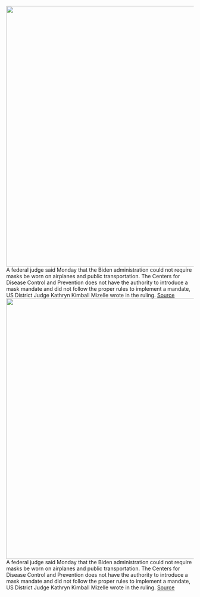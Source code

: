 <img src='https://cdn.vox-cdn.com/thumbor/-d5zxPo3MUii9IUheGkte_5cSmI=/0x0:2040x1360/1200x800/filters:focal(857x517:1183x843)/cdn.vox-cdn.com/uploads/chorus_image/image/70763219/acastro_200512_1777_faceMask_0001.0.0.jpg' width='700px' /><br/>
A federal judge said Monday that the Biden administration could not require masks be worn on airplanes and public transportation. The Centers for Disease Control and Prevention does not have the authority to introduce a mask mandate and did not follow the proper rules to implement a mandate, US District Judge Kathryn Kimball Mizelle wrote in the ruling.
<a href='https://www.theverge.com/2022/4/18/23030626/mask-mandate-transportation-unlawful-judge'> Source <a/><img src='https://cdn.vox-cdn.com/thumbor/-d5zxPo3MUii9IUheGkte_5cSmI=/0x0:2040x1360/1200x800/filters:focal(857x517:1183x843)/cdn.vox-cdn.com/uploads/chorus_image/image/70763219/acastro_200512_1777_faceMask_0001.0.0.jpg' width='700px' /><br/>
A federal judge said Monday that the Biden administration could not require masks be worn on airplanes and public transportation. The Centers for Disease Control and Prevention does not have the authority to introduce a mask mandate and did not follow the proper rules to implement a mandate, US District Judge Kathryn Kimball Mizelle wrote in the ruling.
<a href='https://www.theverge.com/2022/4/18/23030626/mask-mandate-transportation-unlawful-judge'> Source <a/>